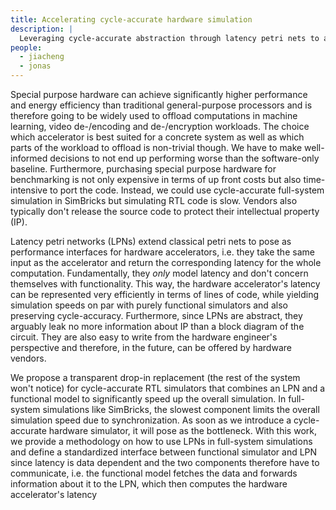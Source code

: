 ```yaml
---
title: Accelerating cycle-accurate hardware simulation
description: |
  Leveraging cycle-accurate abstraction through latency petri nets to accelerate hardware simulation
people:
  - jiacheng
  - jonas
---
```


Special purpose hardware can achieve significantly higher performance and energy
efficiency than traditional general-purpose processors and is therefore going to
be widely used to offload computations in machine learning, video de-/encoding
and de-/encryption workloads. The choice which accelerator is best suited for a
concrete system as well as which parts of the workload to offload is non-trivial
though. We have to make well-informed decisions to not end up performing worse
than the software-only baseline. Furthermore, purchasing special purpose
hardware for benchmarking is not only expensive in terms of up front costs
but also time-intensive to port the code. Instead, we could use cycle-accurate
full-system simulation in SimBricks but simulating RTL code is slow. Vendors
also typically don't release the source code to protect their intellectual
property (IP).

Latency petri networks (LPNs) extend classical petri nets to pose as performance
interfaces for hardware accelerators, i.e. they take the same input as the
accelerator and return the corresponding latency for the whole computation.
Fundamentally, they *only* model latency and don't concern themselves with
functionality. This way, the hardware accelerator's latency can be represented
very efficiently in terms of lines of code, while yielding simulation speeds on
par with purely functional simulators and also preserving cycle-accuracy.
Furthermore, since LPNs are abstract, they arguably leak no more information
about IP than a block diagram of the circuit. They are also easy to write from
the hardware engineer's perspective and therefore, in the future, can be offered
by hardware vendors.

We propose a transparent drop-in replacement (the rest of the system won't
notice) for cycle-accurate RTL simulators that combines an LPN and a functional
model to significantly speed up the overall simulation. In full-system
simulations like SimBricks, the slowest component limits the overall simulation
speed due to synchronization. As soon as we introduce a cycle-accurate hardware
simulator, it will pose as the bottleneck. With this work, we provide a
methodology on how to use LPNs in full-system simulations and define a
standardized interface between functional simulator and LPN since latency is
data dependent and the two components therefore have to communicate, i.e. the
functional model fetches the data and forwards information about it to the LPN,
which then computes the hardware accelerator's latency